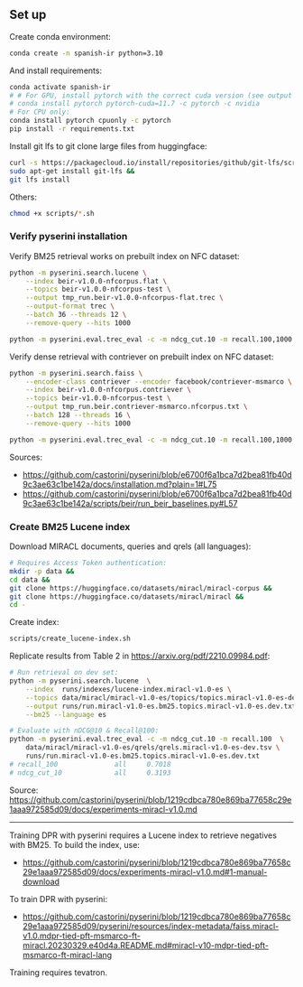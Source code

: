 
## Set up

Create conda environment: 

```bash
conda create -n spanish-ir python=3.10
```

And install requirements:

```bash
conda activate spanish-ir
# # For GPU, install pytorch with the correct cuda version (see output of nvidia-smi):
# conda install pytorch pytorch-cuda=11.7 -c pytorch -c nvidia 
# For CPU only:
conda install pytorch cpuonly -c pytorch
pip install -r requirements.txt
```

Install git lfs to git clone large files from huggingface:

```bash
curl -s https://packagecloud.io/install/repositories/github/git-lfs/script.deb.sh | sudo bash &&
sudo apt-get install git-lfs &&
git lfs install
```

Others:

```bash
chmod +x scripts/*.sh
```


### Verify pyserini installation

Verify BM25 retrieval works on prebuilt index on NFC dataset:

```bash
python -m pyserini.search.lucene \
    --index beir-v1.0.0-nfcorpus.flat \
    --topics beir-v1.0.0-nfcorpus-test \
    --output tmp_run.beir-v1.0.0-nfcorpus-flat.trec \
    --output-format trec \
    --batch 36 --threads 12 \
    --remove-query --hits 1000

python -m pyserini.eval.trec_eval -c -m ndcg_cut.10 -m recall.100,1000 beir-v1.0.0-nfcorpus-test tmp_run.beir-v1.0.0-nfcorpus-flat.trec
```

Verify dense retrieval with contriever on prebuilt index on NFC dataset:

```bash
python -m pyserini.search.faiss \
    --encoder-class contriever --encoder facebook/contriever-msmarco \
    --index beir-v1.0.0-nfcorpus.contriever \
    --topics beir-v1.0.0-nfcorpus-test \
    --output tmp_run.beir.contriever-msmarco.nfcorpus.txt \
    --batch 128 --threads 16 \
    --remove-query --hits 1000

python -m pyserini.eval.trec_eval -c -m ndcg_cut.10 -m recall.100,1000 beir-v1.0.0-nfcorpus-test tmp_run.beir.contriever-msmarco.nfcorpus.txt
```

Sources:

* https://github.com/castorini/pyserini/blob/e6700f6a1bca7d2bea81fb40d9c3ae63c1be142a/docs/installation.md?plain=1#L75
* https://github.com/castorini/pyserini/blob/e6700f6a1bca7d2bea81fb40d9c3ae63c1be142a/scripts/beir/run_beir_baselines.py#L57



### Create BM25 Lucene index


Download MIRACL documents, queries and qrels (all languages):

```bash
# Requires Access Token authentication:
mkdir -p data &&
cd data && 
git clone https://huggingface.co/datasets/miracl/miracl-corpus && 
git clone https://huggingface.co/datasets/miracl/miracl &&
cd -
```

Create index:

```bash
scripts/create_lucene-index.sh
```

Replicate results from Table 2 in https://arxiv.org/pdf/2210.09984.pdf:

```bash
# Run retrieval on dev set:
python -m pyserini.search.lucene  \
    --index  runs/indexes/lucene-index.miracl-v1.0-es \
    --topics data/miracl/miracl-v1.0-es/topics/topics.miracl-v1.0-es-dev.tsv \
    --output runs/run.miracl-v1.0-es.bm25.topics.miracl-v1.0-es.dev.txt \
    --bm25 --language es

# Evaluate with nDCG@10 & Recall@100:
python -m pyserini.eval.trec_eval -c -m ndcg_cut.10 -m recall.100  \
    data/miracl/miracl-v1.0-es/qrels/qrels.miracl-v1.0-es-dev.tsv \
    runs/run.miracl-v1.0-es.bm25.topics.miracl-v1.0-es.dev.txt
# recall_100              all     0.7018
# ndcg_cut_10             all     0.3193
```

Source: https://github.com/castorini/pyserini/blob/1219cdbca780e869ba77658c29e1aaa972585d09/docs/experiments-miracl-v1.0.md



--------------------

Training DPR with pyserini requires a Lucene index to retrieve negatives with BM25. To build the index, use:

* https://github.com/castorini/pyserini/blob/1219cdbca780e869ba77658c29e1aaa972585d09/docs/experiments-miracl-v1.0.md#1-manual-download


To train DPR with pyserini:

* https://github.com/castorini/pyserini/blob/1219cdbca780e869ba77658c29e1aaa972585d09/pyserini/resources/index-metadata/faiss.miracl-v1.0.mdpr-tied-pft-msmarco-ft-miracl.20230329.e40d4a.README.md#miracl-v10-mdpr-tied-pft-msmarco-ft-miracl-lang

Training requires tevatron.



